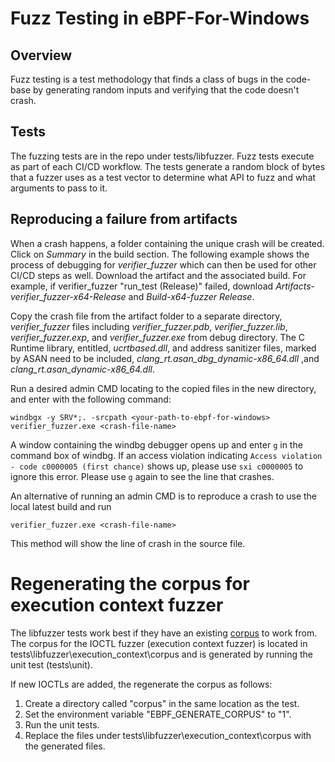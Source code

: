 # Fuzz Testing in eBPF-For-Windows

## Overview
Fuzz testing is a test methodology that finds a class of bugs in the code-base
by generating random inputs and verifying that the code doesn't crash.

## Tests
The fuzzing tests are in the repo under tests/libfuzzer. Fuzz tests execute as part
of each CI/CD workflow. The tests generate a random block of bytes that a fuzzer
uses as a test vector to determine what API to fuzz and what arguments to pass to it.

## Reproducing a failure from artifacts
When a crash happens, a folder containing the unique crash will be created. Click on *Summary* in the build section. The following example shows the process of debugging for *verifier_fuzzer* which can then be used for other CI/CD steps as well.
Download the artifact and the associated build.  For example, if verifier_fuzzer "run_test (Release)" failed, download *Artifacts-verifier_fuzzer-x64-Release* and *Build-x64-fuzzer Release*.

Copy the crash file from the artifact folder to a separate directory,  *verifier_fuzzer* files including *verifier_fuzzer.pdb*, *verifier_fuzzer.lib*, *verifier_fuzzer.exp*, and *verifier_fuzzer.exe* from debug directory. The C Runtime library, entitled, *ucrtbased.dll*, and address sanitizer files, marked by ASAN need to be included, *clang_rt.asan_dbg_dynamic-x86_64.dll* ,and *clang_rt.asan_dynamic-x86_64.dll*.

Run a desired admin CMD locating to the copied files in the new directory, and enter with the following command:
```
windbgx -y SRV*;. -srcpath <your-path-to-ebpf-for-windows> verifier_fuzzer.exe <crash-file-name>
```
A window containing the windbg debugger opens up and enter ```g``` in the command box of windbg. If an access violation indicating ```Access violation - code c0000005 (first chance)``` shows up, please use ```sxi c0000005``` to ignore this error. Please use ```g``` again to see the line that crashes.

An alternative of running an admin CMD is to reproduce a crash to use the local latest build and run
```
verifier_fuzzer.exe <crash-file-name>
```
This method will show the line of crash in the source file.

# Regenerating the corpus for execution context fuzzer
The libfuzzer tests work best if they have an existing
[corpus](https://releases.llvm.org/11.0.0/docs/LibFuzzer.html#corpus) to work
from. The corpus for the IOCTL fuzzer (execution context fuzzer) is located in
tests\libfuzzer\execution_context\corpus and is generated by running the unit
test (tests\unit).

If new IOCTLs are added, the regenerate the corpus as follows:
1) Create a directory called "corpus" in the same location as the test.
2) Set the environment variable "EBPF_GENERATE_CORPUS" to "1".
3) Run the unit tests.
4) Replace the files under tests\libfuzzer\execution_context\corpus with the
generated files.
